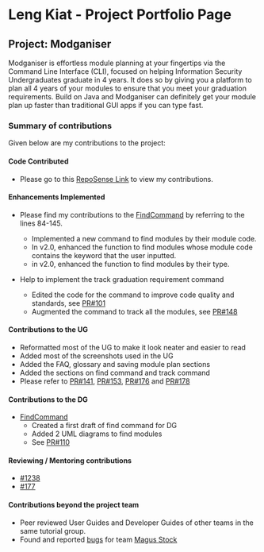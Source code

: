 # Leng Kiat - Project Portfolio Page

## Project: Modganiser

Modganiser is effortless module planning at your fingertips via the Command Line Interface (CLI), focused on helping Information Security Undergraduates graduate in 4 years. It does so by giving you a platform to plan all 4 years of your modules to ensure that you meet your graduation requirements.
Build on Java and Modganiser can definitely get your module plan up faster than traditional GUI apps if you can type fast.

### Summary of contributions
Given below are my contributions to the project:

#### Code Contributed
* Please go to this [RepoSense Link](https://nus-cs2113-ay2223s2.github.io/tp-dashboard/?search=thiolk&sort=groupTitle&sortWithin=title&timeframe=commit&mergegroup=&groupSelect=groupByRepos&breakdown=true&checkedFileTypes=docs~functional-code~test-code~other&since=2023-02-17) to view my contributions.

#### Enhancements Implemented
* Please find my contributions to the [FindCommand](https://github.com/AY2223S2-CS2113T-T09-4/tp/blob/master/src/main/java/seedu/duke/ModuleList.java) by referring to the lines 84-145.
    * Implemented a new command to find modules by their module code.
    * In v2.0, enhanced the function to find modules whose module code contains the keyword that the user inputted.
    * in v2.0, enhanced the function to find modules by their type.

* Help to implement the track graduation requirement command
    * Edited the code for the command to improve code quality and standards, see [PR#101](https://github.com/AY2223S2-CS2113T-T09-4/tp/pull/101)
    * Augmented the command to track all the modules, see [PR#148](https://github.com/AY2223S2-CS2113T-T09-4/tp/pull/148)

<div style="page-break-after: always;"></div>

#### Contributions to the UG
* Reformatted most of the UG to make it look neater and easier to read
* Added most of the screenshots used in the UG
* Added the FAQ, glossary and saving module plan sections
* Added the sections on find command and track command
* Please refer to [PR#141](https://github.com/AY2223S2-CS2113T-T09-4/tp/pull/141), [PR#153](https://github.com/AY2223S2-CS2113T-T09-4/tp/pull/153), [PR#176](https://github.com/AY2223S2-CS2113T-T09-4/tp/pull/176) and [PR#178](https://github.com/AY2223S2-CS2113T-T09-4/tp/pull/178)

#### Contributions to the DG
* [FindCommand](https://github.com/AY2223S2-CS2113T-T09-4/tp/blob/master/docs/DeveloperGuide.md#34-find-modules)
    * Created a first draft of find command for DG
    * Added 2 UML diagrams to find modules
    * See [PR#110](https://github.com/AY2223S2-CS2113T-T09-4/tp/pull/110)

#### Reviewing / Mentoring contributions
* [#1238](https://github.com/AY2223S2-CS2113T-T09-4/tp/pull/238)
* [#177](https://github.com/AY2223S2-CS2113T-T09-4/tp/pull/177)


#### Contributions beyond the project team
* Peer reviewed User Guides and Developer Guides of other teams in the same tutorial group.
* Found and reported [bugs](https://github.com/Thiolk/ped/issues) for team [Magus Stock](https://github.com/AY2223S2-CS2113-W12-3/tp)



